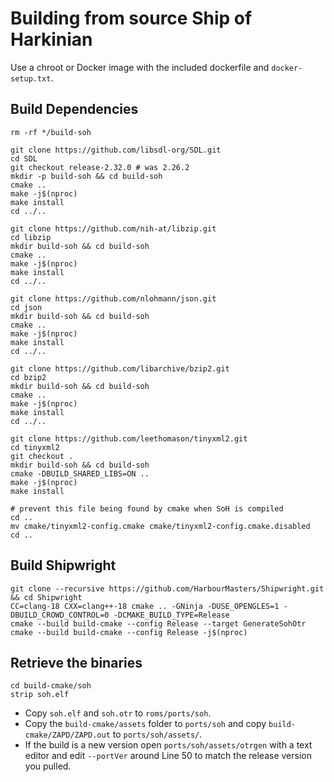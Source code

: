 # Building from source Ship of Harkinian
Use a chroot or Docker image with the included dockerfile and `docker-setup.txt`.

## Build Dependencies
```
rm -rf */build-soh

git clone https://github.com/libsdl-org/SDL.git
cd SDL
git checkout release-2.32.0 # was 2.26.2
mkdir -p build-soh && cd build-soh
cmake ..
make -j$(nproc)
make install
cd ../..

git clone https://github.com/nih-at/libzip.git
cd libzip
mkdir build-soh && cd build-soh
cmake ..
make -j$(nproc)
make install
cd ../..

git clone https://github.com/nlohmann/json.git
cd json
mkdir build-soh && cd build-soh
cmake ..
make -j$(nproc)
make install
cd ../..

git clone https://github.com/libarchive/bzip2.git
cd bzip2
mkdir build-soh && cd build-soh
cmake ..
make -j$(nproc)
make install
cd ../..

git clone https://github.com/leethomason/tinyxml2.git
cd tinyxml2
git checkout .
mkdir build-soh && cd build-soh
cmake -DBUILD_SHARED_LIBS=ON ..
make -j$(nproc)
make install

# prevent this file being found by cmake when SoH is compiled
cd ..
mv cmake/tinyxml2-config.cmake cmake/tinyxml2-config.cmake.disabled
cd ..
```

## Build Shipwright
```
git clone --recursive https://github.com/HarbourMasters/Shipwright.git && cd Shipwright
CC=clang-18 CXX=clang++-18 cmake .. -GNinja -DUSE_OPENGLES=1 -DBUILD_CROWD_CONTROL=0 -DCMAKE_BUILD_TYPE=Release
cmake --build build-cmake --config Release --target GenerateSohOtr
cmake --build build-cmake --config Release -j$(nproc)
```

## Retrieve the binaries
```
cd build-cmake/soh
strip soh.elf
```

- Copy `soh.elf` and `soh.otr` to `roms/ports/soh`.
- Copy the `build-cmake/assets` folder to `ports/soh` and copy `build-cmake/ZAPD/ZAPD.out` to `ports/soh/assets/`.
- If the build is a new version open `ports/soh/assets/otrgen` with a text editor and edit `--portVer` around Line 50 to match the release version you pulled.
